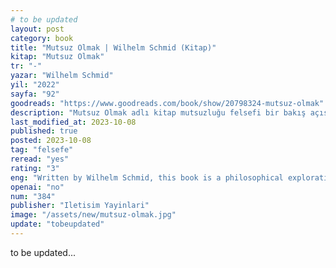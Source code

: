 ```yaml
---
# to be updated
layout: post
category: book
title: "Mutsuz Olmak | Wilhelm Schmid (Kitap)"
kitap: "Mutsuz Olmak"
tr: "-"
yazar: "Wilhelm Schmid"
yil: "2022"
sayfa: "92"
goodreads: "https://www.goodreads.com/book/show/20798324-mutsuz-olmak"
description: "Mutsuz Olmak adlı kitap mutsuzluğu felsefi bir bakış açısıyla ele alarak, mutsuzluğun hayatın doğal bir parçası olduğunu ve onu anlayarak daha anlamlı bir varoluşa ulaşmanın yollarını tartışır."
last_modified_at: 2023-10-08
published: true
posted: 2023-10-08
tag: "felsefe"
reread: "yes"
rating: "3"
eng: "Written by Wilhelm Schmid, this book is a philosophical exploration of unhappiness, highlighting that unhappiness is a natural part of life and providing insights on how to find a more meaningful existence by embracing and understanding it."
openai: "no"
num: "384"
publisher: "Iletisim Yayinlari"
image: "/assets/new/mutsuz-olmak.jpg"
update: "tobeupdated"
---
```


to be updated...
